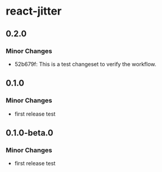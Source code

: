 # react-jitter

## 0.2.0

### Minor Changes

- 52b679f: This is a test changeset to verify the workflow.

## 0.1.0

### Minor Changes

- first release test

## 0.1.0-beta.0

### Minor Changes

- first release test
